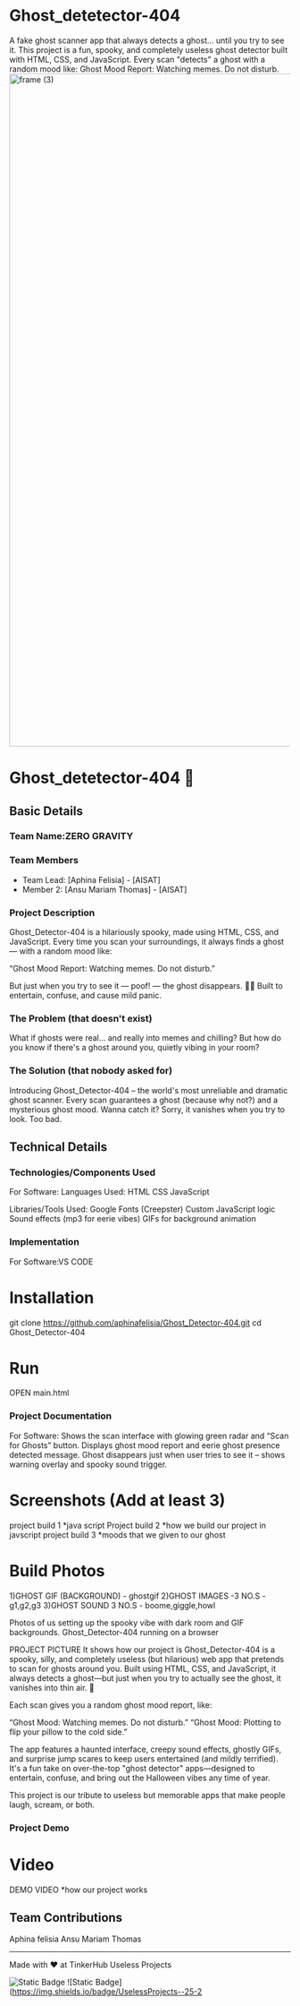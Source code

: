 # Ghost_detetector-404
A fake ghost scanner app that always detects a ghost... until you try to see it.  This project is a fun, spooky, and completely useless ghost detector built with HTML, CSS, and JavaScript. Every scan "detects" a ghost with a random mood like:  Ghost Mood Report: Watching memes. Do not disturb.
<img width="3188" height="1202" alt="frame (3)" src="https://github.com/user-attachments/assets/517ad8e9-ad22-457d-9538-a9e62d137cd7" />


#  Ghost_detetector-404 🎯


## Basic Details
### Team Name:ZERO GRAVITY


### Team Members
- Team Lead: [Aphina Felisia] - [AISAT]
- Member 2: [Ansu Mariam Thomas] - [AISAT]

### Project Description
Ghost_Detector-404 is a hilariously spooky, made using HTML, CSS, and JavaScript. Every time you scan your surroundings, it always finds a ghost — with a random mood like:

“Ghost Mood Report: Watching memes. Do not disturb.”

But just when you try to see it — poof! — the ghost disappears. 👻💨
Built to entertain, confuse, and cause mild panic.



### The Problem (that doesn't exist)
What if ghosts were real… and really into memes and chilling?
But how do you know if there's a ghost around you, quietly vibing in your room?



### The Solution (that nobody asked for)
Introducing Ghost_Detector-404 – the world's most unreliable and dramatic ghost scanner.
Every scan guarantees a ghost (because why not?) and a mysterious ghost mood.
Wanna catch it? Sorry, it vanishes when you try to look. Too bad.

## Technical Details
### Technologies/Components Used
For Software:
Languages Used:
HTML
CSS
JavaScript

Libraries/Tools Used:
Google Fonts (Creepster)
Custom JavaScript logic
Sound effects (mp3 for eerie vibes)
GIFs for background animation

### Implementation
For Software:VS CODE

# Installation
git clone https://github.com/aphinafelisia/Ghost_Detector-404.git
cd Ghost_Detector-404

# Run
OPEN main.html

### Project Documentation
For Software:
Shows the scan interface with glowing green radar and “Scan for Ghosts” button.
Displays ghost mood report and eerie ghost presence detected message.
Ghost disappears just when user tries to see it – shows warning overlay and spooky sound trigger.

# Screenshots (Add at least 3)
project build 1
*java script
Project build 2
*how we build our project in javscript
project build 3
*moods that we given to our ghost
# Build Photos
1)GHOST GIF (BACKGROUND) - ghostgif
2)GHOST IMAGES -3 NO.S - g1,g2,g3
3)GHOST SOUND 3 NO.S - boome,giggle,howl

Photos of us setting up the spooky vibe with dark room and GIF backgrounds.
Ghost_Detector-404 running on a browser


PROJECT PICTURE
It shows how our project is
Ghost_Detector-404 is a spooky, silly, and completely useless (but hilarious) web app that pretends to scan for ghosts around you. Built using HTML, CSS, and JavaScript, it always detects a ghost—but just when you try to actually see the ghost, it vanishes into thin air. 🫣

Each scan gives you a random ghost mood report, like:

“Ghost Mood: Watching memes. Do not disturb.”
“Ghost Mood: Plotting to flip your pillow to the cold side.”

The app features a haunted interface, creepy sound effects, ghostly GIFs, and surprise jump scares to keep users entertained (and mildly terrified). It's a fun take on over-the-top "ghost detector" apps—designed to entertain, confuse, and bring out the Halloween vibes any time of year.

This project is our tribute to useless but memorable apps that make people laugh, scream, or both.



### Project Demo
# Video
DEMO VIDEO
*how our project works


## Team Contributions
Aphina felisia
Ansu Mariam Thomas

---
Made with ❤️ at TinkerHub Useless Projects 

![Static Badge](https://img.shields.io/badge/TinkerHub-24?color=%23000000&link=https%3A%2F%2Fwww.tinkerhub.org%2F)
![Static Badge](https://img.shields.io/badge/UselessProjects--25-2

